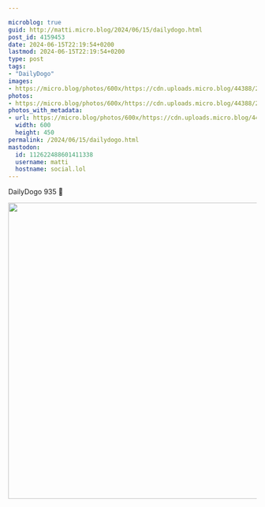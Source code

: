 ```yaml
---

microblog: true
guid: http://matti.micro.blog/2024/06/15/dailydogo.html
post_id: 4159453
date: 2024-06-15T22:19:54+0200
lastmod: 2024-06-15T22:19:54+0200
type: post
tags:
- "DailyDogo"
images:
- https://micro.blog/photos/600x/https://cdn.uploads.micro.blog/44388/2024/4467e226c820480bacf383c2dff206d4.jpg
photos:
- https://micro.blog/photos/600x/https://cdn.uploads.micro.blog/44388/2024/4467e226c820480bacf383c2dff206d4.jpg
photos_with_metadata:
- url: https://micro.blog/photos/600x/https://cdn.uploads.micro.blog/44388/2024/4467e226c820480bacf383c2dff206d4.jpg
  width: 600
  height: 450
permalink: /2024/06/15/dailydogo.html
mastodon:
  id: 112622488601411338
  username: matti
  hostname: social.lol
---
```

DailyDogo 935 🐶

<img src="/media/uploads/2024/4467e226c820480bacf383c2dff206d4.jpg" width="600" alt="" />
